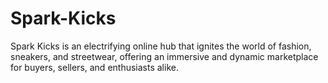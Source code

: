 # Spark-Kicks
Spark Kicks is an electrifying online hub that ignites the world of fashion, sneakers, and streetwear, offering an immersive and dynamic marketplace for buyers, sellers, and enthusiasts alike.
